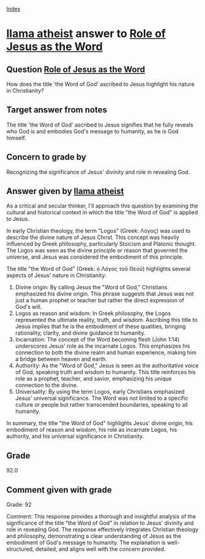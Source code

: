 
[Index](../../index.md)
# [llama atheist](../../answering_models/llama_atheist.md) answer to [Role of Jesus as the Word](../../questions/Role_of_Jesus_as_the_Word.md)

## Question [Role of Jesus as the Word](../../questions/Role_of_Jesus_as_the_Word.md)
How does the title 'the Word of God' ascribed to Jesus highlight his nature in Christianity?

## Target answer from notes
The title 'the Word of God' ascribed to Jesus signifies that he fully reveals who God is and embodies God's message to humanity, as he is God himself.

## Concern to grade by
Recognizing the significance of Jesus' divinity and role in revealing God.

## Answer given by [llama atheist](../../answering_models/llama_atheist.md)
As a critical and secular thinker, I'll approach this question by examining the cultural and historical context in which the title "the Word of God" is applied to Jesus.

In early Christian theology, the term "Logos" (Greek: Λóγος) was used to describe the divine nature of Jesus Christ. This concept was heavily influenced by Greek philosophy, particularly Stoicism and Platonic thought. The Logos was seen as the divine principle or reason that governed the universe, and Jesus was considered the embodiment of this principle.

The title "the Word of God" (Greek: ὁ Λóγος τοῦ Θεοῦ) highlights several aspects of Jesus' nature in Christianity:

1. Divine origin: By calling Jesus the "Word of God," Christians emphasized his divine origin. This phrase suggests that Jesus was not just a human prophet or teacher but rather the direct expression of God's will.
2. Logos as reason and wisdom: In Greek philosophy, the Logos represented the ultimate reality, truth, and wisdom. Ascribing this title to Jesus implies that he is the embodiment of these qualities, bringing rationality, clarity, and divine guidance to humanity.
3. Incarnation: The concept of the Word becoming flesh (John 1:14) underscores Jesus' role as the incarnate Logos. This emphasizes his connection to both the divine realm and human experience, making him a bridge between heaven and earth.
4. Authority: As the "Word of God," Jesus is seen as the authoritative voice of God, speaking truth and wisdom to humanity. This title reinforces his role as a prophet, teacher, and savior, emphasizing his unique connection to the divine.
5. Universality: By using the term Logos, early Christians emphasized Jesus' universal significance. The Word was not limited to a specific culture or people but rather transcended boundaries, speaking to all humanity.

In summary, the title "the Word of God" highlights Jesus' divine origin, his embodiment of reason and wisdom, his role as incarnate Logos, his authority, and his universal significance in Christianity.

## Grade
92.0

## Comment given with grade
Grade: 92

Comment: This response provides a thorough and insightful analysis of the significance of the title "the Word of God" in relation to Jesus' divinity and role in revealing God. The response effectively integrates Christian theology and philosophy, demonstrating a clear understanding of Jesus as the embodiment of God's message to humanity. The explanation is well-structured, detailed, and aligns well with the concern provided.

